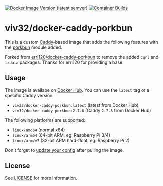 [![Docker Image Version (latest semver)](https://img.shields.io/docker/v/viv32/docker-caddy-porkbun?label=Docker%20Hub)](https://hub.docker.com/r/viv32/docker-caddy-porkbun) [![Container Builds](https://github.com/viv32/docker-caddy-porkbun/actions/workflows/docker-publish.yml/badge.svg)](https://github.com/viv32/docker-caddy-porkbun/actions/workflows/docker-publish.yml) 

# viv32/docker-caddy-porkbun

This is a custom [Caddy](https://hub.docker.com/_/caddy)-based image that adds the following features with the [porkbun](https://github.com/caddy-dns/porkbun) module added.

Forked from [erri120/docker-caddy-porkbun](https://github.com/erri120/docker-caddy-porkbun) to remove the added `curl` and `tzdata` packages. Thanks for erri120 for providing a base.

## Usage

The image is availabe on [Docker Hub](https://hub.docker.com/r/viv32/docker-caddy-porkbun). You can use the `latest` tag or a specific Caddy version:

- `viv32/docker-caddy-porkbun:latest` (latest from Docker Hub)
- `viv32/docker-caddy-porkbun:2.7.6` (Caddy `2.7.6` from Docker Hub)

The following platforms are supported:

- `linux/amd64` (normal x64)
- `linux/arm64` (64-bit ARM, eg: Raspberry Pi 3/4)
- `linux/arm/v7` (32-bit ARM hard-float, eg: Raspberry Pi 2)

Don't forget to [update your config](https://github.com/caddy-dns/porkbun#config-examples) after pulling the image.

## License

See [LICENSE](./LICENSE) for more information.
